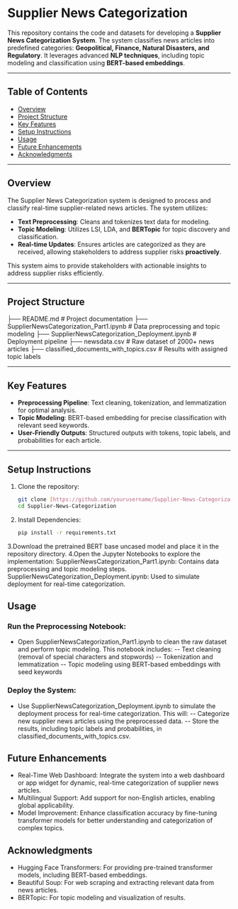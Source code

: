 # Supplier News Categorization

This repository contains the code and datasets for developing a **Supplier News Categorization System**. The system classifies news articles into predefined categories: **Geopolitical, Finance, Natural Disasters, and Regulatory**. It leverages advanced **NLP techniques**, including topic modeling and classification using **BERT-based embeddings**.

---

## Table of Contents
- [Overview](#overview)
- [Project Structure](#project-structure)
- [Key Features](#key-features)
- [Setup Instructions](#setup-instructions)
- [Usage](#usage)
- [Future Enhancements](#future-enhancements)
- [Acknowledgments](#acknowledgments)

---

## Overview

The Supplier News Categorization system is designed to process and classify real-time supplier-related news articles. The system utilizes:

- **Text Preprocessing**: Cleans and tokenizes text data for modeling.
- **Topic Modeling**: Utilizes LSI, LDA, and **BERTopic** for topic discovery and classification.
- **Real-time Updates**: Ensures articles are categorized as they are received, allowing stakeholders to address supplier risks **proactively**. 

This system aims to provide stakeholders with actionable insights to address supplier risks efficiently.

---

## Project Structure

├── README.md # Project documentation
├── SupplierNewsCategorization_Part1.ipynb # Data preprocessing and topic modeling
├── SupplierNewsCategorization_Deployment.ipynb # Deployment pipeline
├── newsdata.csv # Raw dataset of 2000+ news articles
├── classified_documents_with_topics.csv # Results with assigned topic labels

---

## Key Features

- **Preprocessing Pipeline**: Text cleaning, tokenization, and lemmatization for optimal analysis.
- **Topic Modeling**: BERT-based embedding for precise classification with relevant seed keywords.
- **User-Friendly Outputs**: Structured outputs with tokens, topic labels, and probabilities for each article.

---

## Setup Instructions

1. Clone the repository:
   ```bash
   git clone [https://github.com/yourusername/Supplier-News-Categorization.git](https://github.com/yourusername/Supplier-News-Categorization.git)
   cd Supplier-News-Categorization
2. Install Dependencies:
   ```bash
   pip install -r requirements.txt
3.Download the pretrained BERT base uncased model and place it in the repository directory.
4.Open the Jupyter Notebooks to explore the implementation:
   SupplierNewsCategorization_Part1.ipynb: Contains data preprocessing and topic modeling steps.
   SupplierNewsCategorization_Deployment.ipynb: Used to simulate deployment for real-time categorization.


## Usage
### Run the Preprocessing Notebook:
- Open SupplierNewsCategorization_Part1.ipynb to clean the raw dataset and perform topic modeling. This notebook includes:
  -- Text cleaning (removal of special characters and stopwords)
  -- Tokenization and lemmatization
  -- Topic modeling using BERT-based embeddings with seed keywords

### Deploy the System:
- Use SupplierNewsCategorization_Deployment.ipynb to simulate the deployment process for real-time categorization. This will:
 -- Categorize new supplier news articles using the preprocessed data.
 -- Store the results, including topic labels and probabilities, in classified_documents_with_topics.csv.

## Future Enhancements
- Real-Time Web Dashboard: Integrate the system into a web dashboard or app widget for dynamic, real-time categorization of supplier news articles.
- Multilingual Support: Add support for non-English articles, enabling global applicability.
- Model Improvement: Enhance classification accuracy by fine-tuning transformer models for better understanding and categorization of complex topics.

## Acknowledgments
- Hugging Face Transformers: For providing pre-trained transformer models, including BERT-based embeddings.
- Beautiful Soup: For web scraping and extracting relevant data from news articles.
- BERTopic: For topic modeling and visualization of results.
